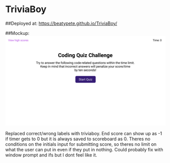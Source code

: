 # TriviaBoy

##Deployed at: https://beatypete.github.io/TriviaBoy/

##Mockup:
![mockup](mockup.gif)

Replaced correct/wrong labels with triviaboy. End score can show up as -1 if timer gets to 0 but it is always saved to scoreboard as 0. Theres no conditions on the initials input for submitting score, so theres no limit on what the user can put in even if they put in nothing. Could probably fix with window prompt and ifs but I dont feel like it.